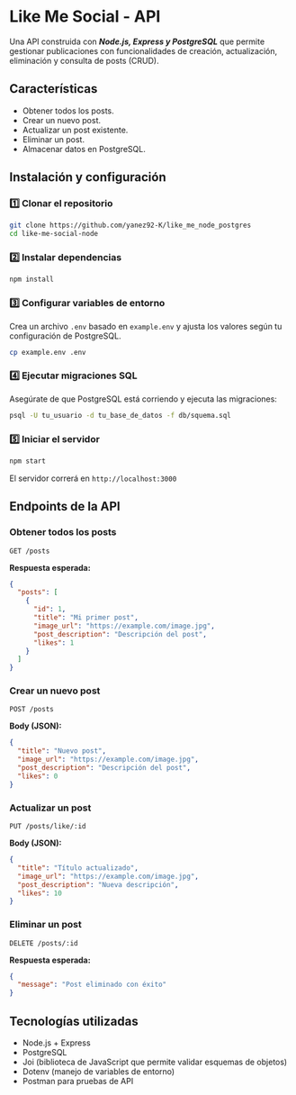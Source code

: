 # Like Me Social - API

Una API construida con ***Node.js, Express y PostgreSQL*** que permite gestionar publicaciones con funcionalidades de creación, actualización, eliminación y consulta de posts (CRUD).

## Características
- Obtener todos los posts.
- Crear un nuevo post.
- Actualizar un post existente.
- Eliminar un post.
- Almacenar datos en PostgreSQL.

## Instalación y configuración

### 1️⃣ Clonar el repositorio
```sh
git clone https://github.com/yanez92-K/like_me_node_postgres
cd like-me-social-node
```

### 2️⃣ Instalar dependencias
```sh
npm install
```

### 3️⃣ Configurar variables de entorno
Crea un archivo `.env` basado en `example.env` y ajusta los valores según tu configuración de PostgreSQL.

```sh
cp example.env .env
```

### 4️⃣ Ejecutar migraciones SQL
Asegúrate de que PostgreSQL está corriendo y ejecuta las migraciones:
```sh
psql -U tu_usuario -d tu_base_de_datos -f db/squema.sql
```

### 5️⃣ Iniciar el servidor
```sh
npm start
```
El servidor correrá en `http://localhost:3000`

## Endpoints de la API

### Obtener todos los posts
```
GET /posts
```
**Respuesta esperada:**
```json
{
  "posts": [
    {
      "id": 1,
      "title": "Mi primer post",
      "image_url": "https://example.com/image.jpg",
      "post_description": "Descripción del post",
      "likes": 1
    }
  ]
}
```

### Crear un nuevo post
```
POST /posts
```
**Body (JSON):**
```json
{
  "title": "Nuevo post",
  "image_url": "https://example.com/image.jpg",
  "post_description": "Descripción del post",
  "likes": 0
}
```

### Actualizar un post
```
PUT /posts/like/:id
```
**Body (JSON):**
```json
{
  "title": "Título actualizado",
  "image_url": "https://example.com/image.jpg",
  "post_description": "Nueva descripción",
  "likes": 10
}
```

### Eliminar un post
```
DELETE /posts/:id
```
**Respuesta esperada:**
```json
{
  "message": "Post eliminado con éxito"
}
```

## Tecnologías utilizadas
- Node.js + Express
- PostgreSQL
- Joi (biblioteca de JavaScript que permite validar esquemas de objetos)
- Dotenv (manejo de variables de entorno)
- Postman para pruebas de API
